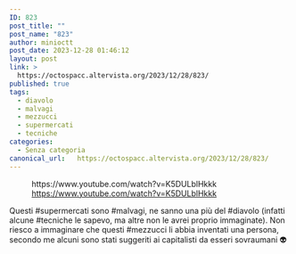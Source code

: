 ```yaml
---
ID: 823
post_title: ""
post_name: "823"
author: minioctt
post_date: 2023-12-28 01:46:12
layout: post
link: >
  https://octospacc.altervista.org/2023/12/28/823/
published: true
tags:
  - diavolo
  - malvagi
  - mezzucci
  - supermercati
  - tecniche
categories:
  - Senza categoria
canonical_url:   https://octospacc.altervista.org/2023/12/28/823/
---
```

<!-- wp:embed {"url":"https://www.youtube.com/watch?v=K5DULblHkkk","providerNameSlug":"youtube","responsive":true} -->
<figure class="wp-block-embed is-provider-youtube wp-block-embed-youtube"><div class="wp-block-embed__wrapper">
https://www.youtube.com/watch?v=K5DULblHkkk
</div><figcaption class="wp-element-caption"><a href="https://www.youtube.com/watch?v=K5DULblHkkk">https://www.youtube.com/watch?v=K5DULblHkkk</a></figcaption></figure>
<!-- /wp:embed -->

<!-- wp:paragraph -->
<p></p>
<!-- /wp:paragraph -->

<!-- wp:paragraph -->
<p>Questi #supermercati sono #malvagi, ne sanno una più del #diavolo (infatti alcune #tecniche le sapevo, ma altre non le avrei proprio immaginate). Non riesco a immaginare che questi #mezzucci li abbia inventati una persona, secondo me alcuni sono stati suggeriti ai capitalisti da esseri sovraumani 👽</p>
<!-- /wp:paragraph -->